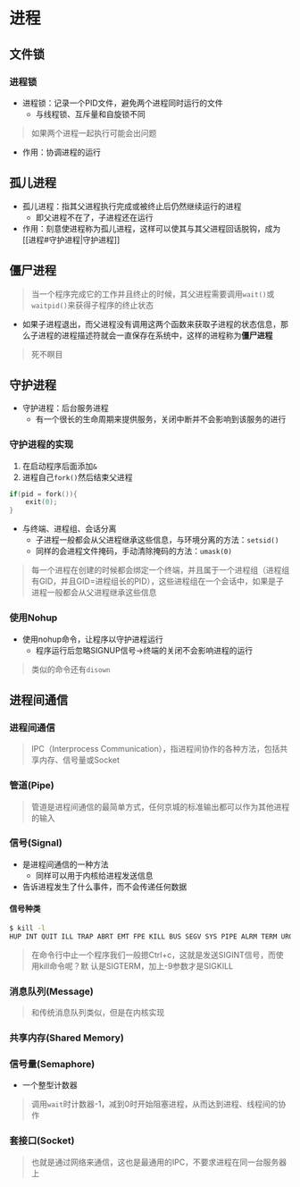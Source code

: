 # 进程
## 文件锁
### 进程锁
- 进程锁：记录一个PID文件，避免两个进程同时运行的文件
	- 与线程锁、互斥量和自旋锁不同
> 如果两个进程一起执行可能会出问题
- 作用：协调进程的运行

## 孤儿进程
- 孤儿进程：指其父进程执行完成或被终止后仍然继续运行的进程
	- 即父进程不在了，子进程还在运行
- 作用：刻意使进程称为孤儿进程，这样可以使其与其父进程回话脱钩，成为[[进程#守护进程|守护进程]]

## 僵尸进程
> 当一个程序完成它的工作并且终止的时候，其父进程需要调用`wait()`或`waitpid()`来获得子程序的终止状态
- 如果子进程退出，而父进程没有调用这两个函数来获取子进程的状态信息，那么子进程的进程描述符就会一直保存在系统中，这样的进程称为**僵尸进程**
> 死不瞑目


## 守护进程
- 守护进程：后台服务进程
	- 有一个很长的生命周期来提供服务，关闭中断并不会影响到该服务的进行
### 守护进程的实现
1. 在启动程序后面添加`&`
2. 进程自己`fork()`然后结束父进程
```c
if(pid = fork()){
	exit(0);
}
```
- 与终端、进程组、会话分离
	- 子进程一般都会从父进程继承这些信息，与环境分离的方法：`setsid()`
	- 同样的会进程文件掩码，手动清除掩码的方法：`umask(0)`
> 每一个进程在创建的时候都会绑定一个终端，并且属于一个进程组（进程组有GID，并且GID=进程组长的PID），这些进程组在一个会话中，如果是子进程一般都会从父进程继承这些信息

### 使用Nohup
- 使用nohup命令，让程序以守护进程运行
	- 程序运行后忽略SIGNUP信号->终端的关闭不会影响进程的运行
> 类似的命令还有`disown`

## 进程间通信
### 进程间通信
> IPC（Interprocess Communication），指进程间协作的各种方法，包括共享内存、信号量或Socket

### 管道(Pipe)
> 管道是进程间通信的最简单方式，任何京城的标准输出都可以作为其他进程的输入

### 信号(Signal)
- 是进程间通信的一种方法
	- 同样可以用于内核给进程发送信息
- 告诉进程发生了什么事件，而不会传递任何数据
#### 信号种类
```bash
$ kill -l
HUP INT QUIT ILL TRAP ABRT EMT FPE KILL BUS SEGV SYS PIPE ALRM TERM URG STOP TSTP CONT CHL
```
> 在命令行中止一个程序我们一般摁Ctrl+c，这就是发送SIGINT信号，而使用kill命令呢？默 认是SIGTERM，加上-9参数才是SIGKILL

### 消息队列(Message)
> 和传统消息队列类似，但是在内核实现

### 共享内存(Shared Memory)

### 信号量(Semaphore)
- 一个整型计数器
> 调用`wait`时计数器-1，减到0时开始阻塞进程，从而达到进程、线程间的协作

### 套接口(Socket)
> 也就是通过网络来通信，这也是最通用的IPC，不要求进程在同一台服务器上